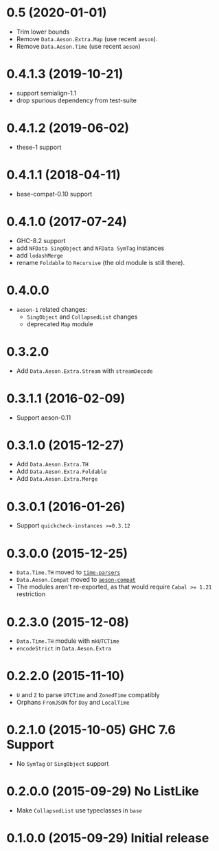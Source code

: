 # 0.5 (2020-01-01)

- Trim lower bounds
- Remove `Data.Aeson.Extra.Map` (use recent `aeson`).
- Remove `Data.Aeson.Time` (use recent `aeson`)

# 0.4.1.3 (2019-10-21)

- support semialign-1.1
- drop spurious dependency from test-suite

# 0.4.1.2 (2019-06-02)

- these-1 support

# 0.4.1.1 (2018-04-11)

- base-compat-0.10 support

# 0.4.1.0 (2017-07-24)

- GHC-8.2 support
- add `NFData SingObject` and `NFData SymTag` instances
- add `lodashMerge`
- rename `Foldable` to `Recursive` (the old module is still there).

# 0.4.0.0

- `aeson-1` related changes:
    - `SingObject` and `CollapsedList` changes
    - deprecated `Map` module

# 0.3.2.0

- Add `Data.Aeson.Extra.Stream` with `streamDecode`

# 0.3.1.1 (2016-02-09)

- Support aeson-0.11

# 0.3.1.0 (2015-12-27)

- Add `Data.Aeson.Extra.TH`
- Add `Data.Aeson.Extra.Foldable`
- Add `Data.Aeson.Extra.Merge`

# 0.3.0.1 (2016-01-26)

- Support `quickcheck-instances >=0.3.12`

# 0.3.0.0 (2015-12-25)

- `Data.Time.TH` moved to [`time-parsers`](http://hackage.haskell.org/package/time-parsers)
- `Data.Aeson.Compat` moved to [`aeson-compat`](http://hackage.haskell.org/package/aeson-compat)
- The modules aren't re-exported, as that would require `Cabal >= 1.21` restriction

# 0.2.3.0 (2015-12-08)

- `Data.Time.TH` module with `mkUTCTime`
- `encodeStrict` in `Data.Aeson.Extra`

# 0.2.2.0 (2015-11-10)

- `U` and `Z` to parse `UTCTime` and `ZonedTime` compatibly
- Orphans `FromJSON` for `Day` and `LocalTime`

# 0.2.1.0 (2015-10-05) GHC 7.6 Support

- No `SymTag` or `SingObject` support

# 0.2.0.0 (2015-09-29) No ListLike

- Make `CollapsedList` use typeclasses in `base`

# 0.1.0.0 (2015-09-29) Initial release
